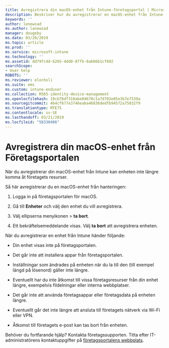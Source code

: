```yaml
---
title: Avregistrera din macOS-enhet från Intune-företagsportal | Microsoft Docs
description: Beskriver hur du avregistrerar en macOS-enhet från Intune-företagsportal
keywords: ''
author: lenewsad
ms.author: lanewsad
manager: dougeby
ms.date: 03/20/2019
ms.topic: article
ms.prod: ''
ms.service: microsoft-intune
ms.technology: ''
ms.assetid: dd79fc4d-6265-4dd0-87fb-8ab66b1cf692
searchScope:
- User help
ROBOTS: ''
ms.reviewer: elocholi
ms.suite: ems
ms.custom: intune-enduser
ms.collection: M365-identity-device-management
ms.openlocfilehash: 19cb76df318abe84670c1a7d703e85e3b7e7539a
ms.sourcegitcommit: 464cf677e3746eaba46836dedfb94572a75032f9
ms.translationtype: MTE75
ms.contentlocale: sv-SE
ms.lasthandoff: 03/21/2019
ms.locfileid: "58330406"
---
```

# <a name="unenroll-your-macos-device-from-company-portal"></a>Avregistrera din macOS-enhet från Företagsportalen

När du avregistrerar din macOS-enhet från Intune kan enheten inte längre komma åt företagets resurser.

Så här avregistrerar du en macOS-enhet från hanteringen:

1.  Logga in på företagsportalen för macOS.
2.  Gå till **Enheter** och välj den enhet du vill avregistrera.

3.  Välj ellipserna menyikonen > **ta bort**.
4.  Ett bekräftelsemeddelande visas. Välj **ta bort** att avregistrera enheten. 

När du avregistrerar en enhet från Intune händer följande:

-   Din enhet visas inte på företagsportalen.

-   Det går inte att installera appar från företagsportalen.

-   Inställningar som ändrades på enheten när du la till den (till exempel längd på lösenord) gäller inte längre.

-   Eventuellt har du inte åtkomst till vissa företagsresurser från din enhet längre, exempelvis fildelningar eller interna webbplatser.

-   Det går inte att använda företagsappar eller företagsdata på enheten längre.

-   Eventuellt går det inte längre att ansluta till företagets nätverk via Wi-Fi eller VPN.

-   Åtkomst till företagets e-post kan tas bort från enheten.

Behöver du fortfarande hjälp? Kontakta företagssupporten. Titta efter IT-administratörens kontaktuppgifter på [företagsportalens webbplats](https://go.microsoft.com/fwlink/?linkid=2010980).
